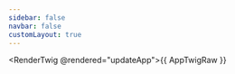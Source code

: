 ```yaml
---
sidebar: false
navbar: false
customLayout: true
---
```


<script setup>
  import { ref, onMounted } from 'vue';
  import AppTwigRaw from './app-5-images.twig?raw';

  if (typeof window !== 'undefined') {
    document.documentElement.classList.add('story');
  }

  async function updateApp() {
    if (typeof window === 'undefined') {
      return;
    }

    const { default: useApp } = await import('./app.js');
    const app = await useApp();
    app.$update();
  }
</script>

<RenderTwig @rendered="updateApp">{{ AppTwigRaw }}</RenderTwig>
